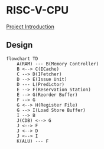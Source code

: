 # RISC-V-CPU

[Project Introduction](https://github.com/ACMClassCourse-2022/RISC-V-CPU-2023)

## Design

```mermaid
flowchart TD
    A(RAM) --- B(Memory Controller)
    B <--> C(ICache)
    C --> D(IFetcher) 
    D --> E(Issue Unit)
    D --- L(Predictor)
    E --> F(Reservation Station)
    E --> G(Reorder Buffer)
    F --> G
    G <--> H(Register File)
    G --> I(Load Store Buffer)
    I --> B
    J(CDB) <--> G
    J <--> F 
    J <--> D 
    J <--> I
    K(ALU) --- F
```
